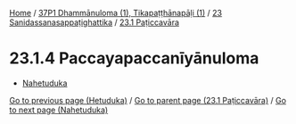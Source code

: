 
[Home](/) / [37P1 Dhammānuloma (1), Tikapaṭṭhānapāḷi (1)](../../../37P1.md) / [23 Sanidassanasappaṭighattika](../../23.md) / [23.1 Paṭiccavāra](../23.1.md)

# 23.1.4 Paccayapaccanīyānuloma

* [Nahetuduka](23.1.4/Nahetuduka.md)

[Go to previous page (Hetuduka)](23.1.3/Hetuduka.md) / [Go to parent page (23.1 Paṭiccavāra)](../23.1.md) / [Go to next page (Nahetuduka)](23.1.4/Nahetuduka.md)



